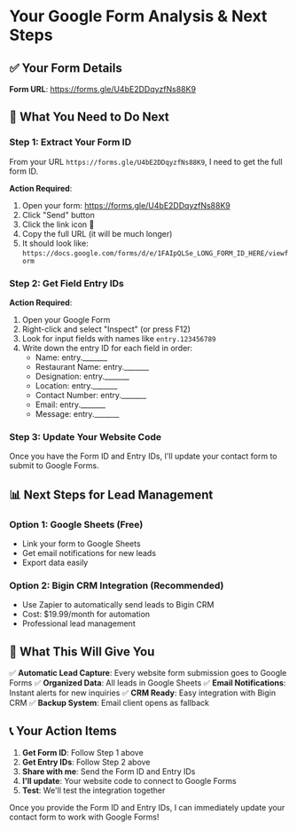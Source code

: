 # Your Google Form Analysis & Next Steps

## ✅ Your Form Details

**Form URL**: https://forms.gle/U4bE2DDqyzfNs88K9

## 🔧 What You Need to Do Next

### Step 1: Extract Your Form ID
From your URL `https://forms.gle/U4bE2DDqyzfNs88K9`, I need to get the full form ID.

**Action Required**: 
1. Open your form: https://forms.gle/U4bE2DDqyzfNs88K9
2. Click "Send" button
3. Click the link icon 🔗
4. Copy the full URL (it will be much longer)
5. It should look like: `https://docs.google.com/forms/d/e/1FAIpQLSe_LONG_FORM_ID_HERE/viewform`

### Step 2: Get Field Entry IDs
**Action Required**:
1. Open your Google Form
2. Right-click and select "Inspect" (or press F12)
3. Look for input fields with names like `entry.123456789`
4. Write down the entry ID for each field in order:
   - Name: entry._______
   - Restaurant Name: entry._______
   - Designation: entry._______
   - Location: entry._______
   - Contact Number: entry._______
   - Email: entry._______
   - Message: entry._______

### Step 3: Update Your Website Code
Once you have the Form ID and Entry IDs, I'll update your contact form to submit to Google Forms.

## 📊 Next Steps for Lead Management

### Option 1: Google Sheets (Free)
- Link your form to Google Sheets
- Get email notifications for new leads
- Export data easily

### Option 2: Bigin CRM Integration (Recommended)
- Use Zapier to automatically send leads to Bigin CRM
- Cost: $19.99/month for automation
- Professional lead management

## 🎯 What This Will Give You

✅ **Automatic Lead Capture**: Every website form submission goes to Google Forms
✅ **Organized Data**: All leads in Google Sheets
✅ **Email Notifications**: Instant alerts for new inquiries
✅ **CRM Ready**: Easy integration with Bigin CRM
✅ **Backup System**: Email client opens as fallback

## 📞 Your Action Items

1. **Get Form ID**: Follow Step 1 above
2. **Get Entry IDs**: Follow Step 2 above  
3. **Share with me**: Send the Form ID and Entry IDs
4. **I'll update**: Your website code to connect to Google Forms
5. **Test**: We'll test the integration together

Once you provide the Form ID and Entry IDs, I can immediately update your contact form to work with Google Forms!
